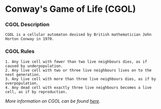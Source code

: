 # Conway's Game of Life (CGOL)

### CGOL Description
	CGOL is a cellular automaton devised by British mathematician John Horton Conway in 1970.

### CGOL Rules
	1. Any live cell with fewer than two live neighbours dies, as if caused by underpopulation.
	2. Any live cell with two or three live neighbours lives on to the next generation.
	3. Any live cell with more than three live neighbours dies, as if by overpopulation.
	4. Any dead cell with exactly three live neighbours becomes a live cell, as if by reproduction.

*More information on CGOL can be found [here](https://en.wikipedia.org/wiki/Conway's_Game_of_Life).*